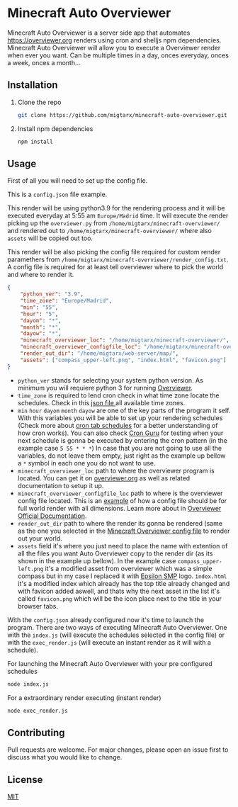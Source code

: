 # Minecraft Auto Overviewer

Minecraft Auto Overviewer is a server side app that automates https://overviewer.org renders using cron and shelljs npm dependencies. Minecraft Auto Overviewer will allow you to execute a Overviewer render when ever you want. Can be multiple times in a day, onces everyday, onces a week, onces a month...

## Installation
1. Clone the repo
   ```sh
   git clone https://github.com/migtarx/minecraft-auto-overviewer.git
   ```
2. Install npm dependencies
    ```sh
   npm install
   ```

## Usage
First of all you will need to set up the config file.

This is a `config.json` file example.

This render will be using python3.9 for the rendering process and it will be executed everyday at 5:55 am `Europe/Madrid` time. It will execute the render picking up the `overviewer.py` from `/home/migtarx/minecraft-overviewer/` and rendered out to `/home/migtarx/minecraft-overviewer/` where also `assets` will be copied out too.

This render will be also picking the config file required for custom render paramethers from `/home/migtarx/minecraft-overviewer/render_config.txt`. A config file is required for at least tell overviewer where to pick the world and where to render it.
```json
{
    "python_ver": "3.9",
    "time_zone": "Europe/Madrid",
    "min": "55",
    "hour": "5",
    "dayom": "*",
    "month": "*",
    "dayow": "*",
    "minecraft_overviewer_loc": "/home/migtarx/minecraft-overviewer/",
    "minecraft_overviewer_configfile_loc": "/home/migtarx/minecraft-overviewer/render_config.txt",
    "render_out_dir": "/home/migtarx/web-server/map/",
    "assets": ["compass_upper-left.png", "index.html", "favicon.png"]
}
```


* `python_ver` stands for selecting your system python version. As minimum you will requiere python 3 for running  [Overviewer](https://overviewer.org/).
* `time_zone` is required to lend cron check in what time zone locate the schedules. Check in this [json file ](https://gist.github.com/migtarx/8823cc03b3d76d0577f2e5c59f4fdd8e) all available time zones.
* `min` `hour` `dayom` `month` `dayow` are one of the key parts of the program it self. With this variables you will be able to set up your rendering schedules (Check more about [cron tab schedules](https://github.com/lathonez/dotfiles/blob/master/crontab/example.crontab) for a better understanding of how cron works). You can also check [Cron Guru](https://crontab.guru/) for testing when your next schedule is gonna be executed by entering the cron pattern (in the example case `5 55 * * *`) In case that you are not going to use all the variables, do not leave them empty, just right as the example up bellow a `*` symbol in each one you do not want to use.
* `minecraft_overviewer_loc` path to where the overviewer program is located. You can get it on [overviewer.org](https://overviewer.org) as well as related documentation to setup it up.
* `minecraft_overviewer_configfile_loc` path to where is the overviewer config file located. This is an [example](https://gist.github.com/migtarx/00c3693ec2c73f70da572ae14760dd98) of how a config file should be for full world render with all dimensions. Learn more about in [Overviewer Official Documentation](http://docs.overviewer.org/en/latest/).
* `render_out_dir` path to where the render its gonna be rendered (same as the one you selected in the [Minecraft Overviewer config file](https://gist.github.com/migtarx/00c3693ec2c73f70da572ae14760dd98) to render out your world. 
* `assets` field it's where you just need to place the name with extention of all the files you want Auto Overviewer copy to the render dir (as its shown in the example up bellow). In the example case `compass_upper-left.png` it's a modified asset from overviewer which was a simple compass but in my case I replaced it with [Epsilon SMP](https://epsilonsmp.world) logo. `index.html` it's a modified index which already has the top title already changed and with favicon added aswell, and thats why the next asset in the list it's called `favicon.png` which will be the icon place next to the title in your browser tabs.

With the `config.json` already configured now it's time to launch the program. There are two ways of executing MInecraft Auto Overviewer. One with the `index.js` (will execute the schedules selected in the config file) or with the `exec_render.js` (will execute an instant render as it will with a schedule).

For launching the Minecraft Auto Overviewer with your pre configured schedules
```sh
node index.js
```
For a extraordinary render executing (instant render)
```sh
node exec_render.js
```
## Contributing
Pull requests are welcome. For major changes, please open an issue first to discuss what you would like to change.


## License
[MIT](https://choosealicense.com/licenses/mit/)
